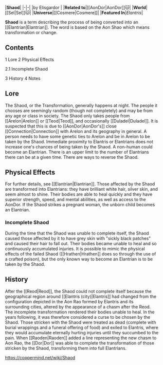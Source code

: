 |**Shaod**|
|-|-|
|by  Elisgardor |
|**Related to**|[[AonDor\|AonDor]]🐱︎|
|**World**|[[Sel\|Sel]]🐱︎|
|**Universe**|[[Cosmere\|Cosmere]]|
|**Featured In**|*Elantris*|

**Shaod** is a term describing the process of being converted into an [[Elantrian\|Elantrian]]. The word is based on the Aon Shao which means transformation or change.

## Contents

1 Lore
2 Physical Effects

2.1 Incomplete Shaod


3 History
4 Notes


## Lore
The Shaod, or the Transformation, generally happens at night. The people it chooses are seemingly random (though not completely) and may be from any age or class in society. The Shaod only takes people from [[Arelon\|Arelon]] or [[Teod\|Teod]], and occasionally [[Duladel\|Duladel]]. It is suspected that this is due to [[AonDor\|AonDor's]] close [[Connection\|Connection]] with Arelon and its geography in general. A person needs to have some genetic ties to Arelon and be in Arelon to be taken by the Shaod. Immediate proximity to Elantris or Elantrians does not increase one's chances of being taken by the Shaod. A non-human could become an Elantrian.
There is an upper limit to the number of Elantrians there can be at a given time. There are ways to reverse the Shaod.

## Physical Effects
For further details, see [[Elantrian\|Elantrian]].
Those affected by the Shaod are transformed into Elantrians: they have brilliant white hair, silver skin, and seem almost to shine. Their bodies are able to heal quickly and they have superior strength, speed, and mental abilities, as well as access to the AonDor. If the Shaod strikes a pregnant woman, the unborn child becomes an Elantrian.

### Incomplete Shaod
During the time that the Shaod was unable to complete itself, the Shaod caused those affected by it to have grey skin with "sickly black patches" and caused their hair to fall out. Their bodies became unable to heal and so continuously accumulated injuries. It is possible to mimic the physical effects of the failed Shaod ([[Hrathen\|Hrathen]] does so through the use of a crafted poison), but the only known way to become an Elantrian is to be taken by the Shaod.

## History
After the [[Reod\|Reod]], the Shaod could not complete itself because the geographical region around [[Elantris (city)\|Elantris]] had changed from the configuration depicted in the Aon Rao formed by Elantris and its surrounding cities, altered by the appearance of a chasm after the Reod. The incomplete transformation rendered their bodies unable to heal. In the years following, it was therefore considered a curse to be chosen by the Shaod. Those stricken with the Shaod were treated as dead (complete with burial wrappings and a funeral offering of food) and exiled to Elantris, where they would accumulate eternally hurting injuries until they succumbed to the pain. When [[Raoden\|Raoden]] added a line representing the new chasm to Aon Rao, the [[Dor\|Dor]] was able to complete the transformation of those stricken by the Shaod, transforming them into full Elantrians. 



https://coppermind.net/wiki/Shaod